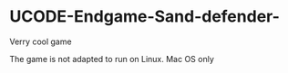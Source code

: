 # UCODE-Endgame-Sand-defender-

Verry cool game

The game is not adapted to run on Linux. Mac OS only
